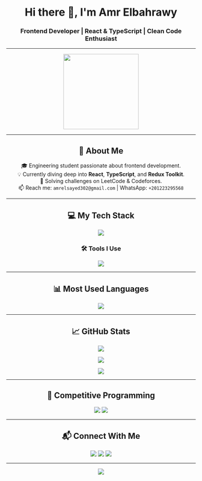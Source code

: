 <h1 align="center">Hi there 👋, I'm Amr Elbahrawy</h1>
<h3 align="center">Frontend Developer | React & TypeScript | Clean Code Enthusiast</h3>

---

<p align="center">
  <img src="https://media.giphy.com/media/qgQUggAC3Pfv687qPC/giphy.gif" width="200" />
</p>

---

<h2 align="center">🧠 About Me</h2>

<p align="center">
  🎓 Engineering student passionate about frontend development.<br>
  💡 Currently diving deep into <strong>React</strong>, <strong>TypeScript</strong>, and <strong>Redux Toolkit</strong>.<br>
  🧩 Solving challenges on LeetCode & Codeforces.<br>
  📫 Reach me: <code>amrelsayed302@gmail.com</code> | WhatsApp: <code>+201223295568</code>
</p>

---

<h2 align="center">💻 My Tech Stack</h2>

<p align="center">
  <img src="https://skillicons.dev/icons?i=html,css,js,ts,react,nextjs,redux,tailwind,sass,bootstrap" />
</p>

<h3 align="center">🛠 Tools I Use</h3>

<p align="center">
  <img src="https://skillicons.dev/icons?i=git,github,vscode,postman,figma" />
</p>

---

<h2 align="center">📊 Most Used Languages</h2>

<p align="center">
  <img src="https://github-readme-stats.vercel.app/api/top-langs/?username=amr-elbhrawy&layout=compact&theme=radical&langs_count=8" />
</p>

---

<h2 align="center">📈 GitHub Stats</h2>

<p align="center">
  <img src="https://github-readme-stats.vercel.app/api?username=amr-elbhrawy&show_icons=true&theme=radical" />
</p>

<p align="center">
  <img src="https://github-readme-streak-stats.herokuapp.com/?user=amr-elbhrawy&theme=radical" />
</p>

<p align="center">
  <img src="https://github-profile-trophy.vercel.app/?username=amr-elbhrawy&theme=gruvbox&margin-w=5&no-frame=true" />
</p>

---

<h2 align="center">🧩 Competitive Programming</h2>

<p align="center">
  <a href="https://leetcode.com/"><img src="https://img.shields.io/badge/LeetCode-FFA116?style=flat&logo=leetcode&logoColor=black"/></a>
  <a href="https://codeforces.com/"><img src="https://img.shields.io/badge/Codeforces-1f8acb?style=flat"/></a>
</p>

---

<h2 align="center">📬 Connect With Me</h2>

<p align="center">
  <a href="mailto:amrelsayed302@gmail.com"><img src="https://img.shields.io/badge/Gmail-D14836?style=for-the-badge&logo=gmail&logoColor=white"/></a>
  <a href="https://wa.me/201223295568"><img src="https://img.shields.io/badge/WhatsApp-25D366?style=for-the-badge&logo=whatsapp&logoColor=white"/></a>
  <a href="https://www.linkedin.com/in/amr-elbahrawy"><img src="https://img.shields.io/badge/LinkedIn-0A66C2?style=for-the-badge&logo=linkedin&logoColor=white"/></a>
</p>

---

<p align="center">
  <img src="https://readme-typing-svg.herokuapp.com?font=Fira+Code&size=22&duration=3000&pause=1000&color=F700FF&center=true&vCenter=true&width=460&lines=Building+UIs+with+React+%26+TS;Learning+by+Doing;Writing+Clean+Code+Everyday" />
</p>
